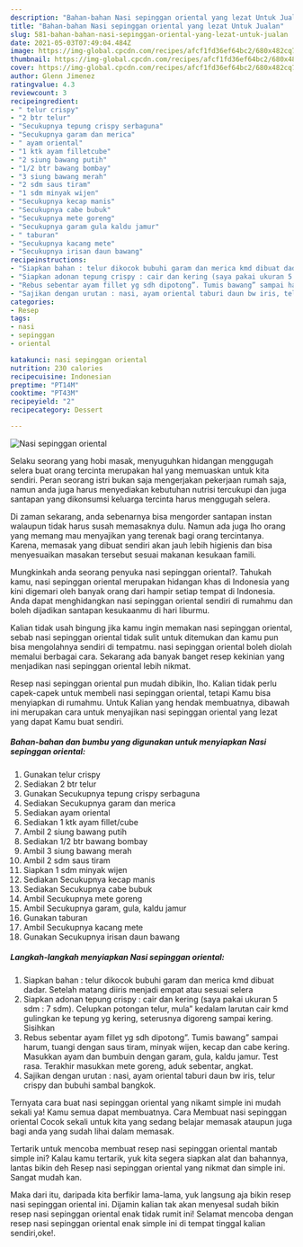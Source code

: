 ```yaml
---
description: "Bahan-bahan Nasi sepinggan oriental yang lezat Untuk Jualan"
title: "Bahan-bahan Nasi sepinggan oriental yang lezat Untuk Jualan"
slug: 581-bahan-bahan-nasi-sepinggan-oriental-yang-lezat-untuk-jualan
date: 2021-05-03T07:49:04.484Z
image: https://img-global.cpcdn.com/recipes/afcf1fd36ef64bc2/680x482cq70/nasi-sepinggan-oriental-foto-resep-utama.jpg
thumbnail: https://img-global.cpcdn.com/recipes/afcf1fd36ef64bc2/680x482cq70/nasi-sepinggan-oriental-foto-resep-utama.jpg
cover: https://img-global.cpcdn.com/recipes/afcf1fd36ef64bc2/680x482cq70/nasi-sepinggan-oriental-foto-resep-utama.jpg
author: Glenn Jimenez
ratingvalue: 4.3
reviewcount: 3
recipeingredient:
- " telur crispy"
- "2 btr telur"
- "Secukupnya tepung crispy serbaguna"
- "Secukupnya garam dan merica"
- " ayam oriental"
- "1 ktk ayam filletcube"
- "2 siung bawang putih"
- "1/2 btr bawang bombay"
- "3 siung bawang merah"
- "2 sdm saus tiram"
- "1 sdm minyak wijen"
- "Secukupnya kecap manis"
- "Secukupnya cabe bubuk"
- "Secukupnya mete goreng"
- "Secukupnya garam gula kaldu jamur"
- " taburan"
- "Secukupnya kacang mete"
- "Secukupnya irisan daun bawang"
recipeinstructions:
- "Siapkan bahan : telur dikocok bubuhi garam dan merica kmd dibuat dadar. Setelah matang diiris menjadi empat atau sesuai selera"
- "Siapkan adonan tepung crispy : cair dan kering (saya pakai ukuran 5 sdm : 7 sdm). Celupkan potongan telur, mula” kedalam larutan cair kmd gulingkan ke tepung yg kering, seterusnya digoreng sampai kering. Sisihkan"
- "Rebus sebentar ayam fillet yg sdh dipotong”. Tumis bawang” sampai harum, tuangi dengan saus tiram, minyak wijen, kecap dan cabe kering. Masukkan ayam dan bumbuin dengan garam, gula, kaldu jamur. Test rasa. Terakhir masukkan mete goreng, aduk sebentar, angkat."
- "Sajikan dengan urutan : nasi, ayam oriental taburi daun bw iris, telur crispy dan bubuhi sambal bangkok."
categories:
- Resep
tags:
- nasi
- sepinggan
- oriental

katakunci: nasi sepinggan oriental 
nutrition: 230 calories
recipecuisine: Indonesian
preptime: "PT14M"
cooktime: "PT43M"
recipeyield: "2"
recipecategory: Dessert

---
```



![Nasi sepinggan oriental](https://img-global.cpcdn.com/recipes/afcf1fd36ef64bc2/680x482cq70/nasi-sepinggan-oriental-foto-resep-utama.jpg)

Selaku seorang yang hobi masak, menyuguhkan hidangan menggugah selera buat orang tercinta merupakan hal yang memuaskan untuk kita sendiri. Peran seorang istri bukan saja mengerjakan pekerjaan rumah saja, namun anda juga harus menyediakan kebutuhan nutrisi tercukupi dan juga santapan yang dikonsumsi keluarga tercinta harus menggugah selera.

Di zaman  sekarang, anda sebenarnya bisa mengorder santapan instan walaupun tidak harus susah memasaknya dulu. Namun ada juga lho orang yang memang mau menyajikan yang terenak bagi orang tercintanya. Karena, memasak yang dibuat sendiri akan jauh lebih higienis dan bisa menyesuaikan masakan tersebut sesuai makanan kesukaan famili. 



Mungkinkah anda seorang penyuka nasi sepinggan oriental?. Tahukah kamu, nasi sepinggan oriental merupakan hidangan khas di Indonesia yang kini digemari oleh banyak orang dari hampir setiap tempat di Indonesia. Anda dapat menghidangkan nasi sepinggan oriental sendiri di rumahmu dan boleh dijadikan santapan kesukaanmu di hari liburmu.

Kalian tidak usah bingung jika kamu ingin memakan nasi sepinggan oriental, sebab nasi sepinggan oriental tidak sulit untuk ditemukan dan kamu pun bisa mengolahnya sendiri di tempatmu. nasi sepinggan oriental boleh diolah memalui berbagai cara. Sekarang ada banyak banget resep kekinian yang menjadikan nasi sepinggan oriental lebih nikmat.

Resep nasi sepinggan oriental pun mudah dibikin, lho. Kalian tidak perlu capek-capek untuk membeli nasi sepinggan oriental, tetapi Kamu bisa menyiapkan di rumahmu. Untuk Kalian yang hendak membuatnya, dibawah ini merupakan cara untuk menyajikan nasi sepinggan oriental yang lezat yang dapat Kamu buat sendiri.

<!--inarticleads1-->

##### Bahan-bahan dan bumbu yang digunakan untuk menyiapkan Nasi sepinggan oriental:

1. Gunakan  telur crispy
1. Sediakan 2 btr telur
1. Gunakan Secukupnya tepung crispy serbaguna
1. Sediakan Secukupnya garam dan merica
1. Sediakan  ayam oriental
1. Sediakan 1 ktk ayam fillet/cube
1. Ambil 2 siung bawang putih
1. Sediakan 1/2 btr bawang bombay
1. Ambil 3 siung bawang merah
1. Ambil 2 sdm saus tiram
1. Siapkan 1 sdm minyak wijen
1. Sediakan Secukupnya kecap manis
1. Sediakan Secukupnya cabe bubuk
1. Ambil Secukupnya mete goreng
1. Ambil Secukupnya garam, gula, kaldu jamur
1. Gunakan  taburan
1. Ambil Secukupnya kacang mete
1. Gunakan Secukupnya irisan daun bawang




<!--inarticleads2-->

##### Langkah-langkah menyiapkan Nasi sepinggan oriental:

1. Siapkan bahan : telur dikocok bubuhi garam dan merica kmd dibuat dadar. Setelah matang diiris menjadi empat atau sesuai selera
1. Siapkan adonan tepung crispy : cair dan kering (saya pakai ukuran 5 sdm : 7 sdm). Celupkan potongan telur, mula” kedalam larutan cair kmd gulingkan ke tepung yg kering, seterusnya digoreng sampai kering. Sisihkan
1. Rebus sebentar ayam fillet yg sdh dipotong”. Tumis bawang” sampai harum, tuangi dengan saus tiram, minyak wijen, kecap dan cabe kering. Masukkan ayam dan bumbuin dengan garam, gula, kaldu jamur. Test rasa. Terakhir masukkan mete goreng, aduk sebentar, angkat.
1. Sajikan dengan urutan : nasi, ayam oriental taburi daun bw iris, telur crispy dan bubuhi sambal bangkok.




Ternyata cara buat nasi sepinggan oriental yang nikamt simple ini mudah sekali ya! Kamu semua dapat membuatnya. Cara Membuat nasi sepinggan oriental Cocok sekali untuk kita yang sedang belajar memasak ataupun juga bagi anda yang sudah lihai dalam memasak.

Tertarik untuk mencoba membuat resep nasi sepinggan oriental mantab simple ini? Kalau kamu tertarik, yuk kita segera siapkan alat dan bahannya, lantas bikin deh Resep nasi sepinggan oriental yang nikmat dan simple ini. Sangat mudah kan. 

Maka dari itu, daripada kita berfikir lama-lama, yuk langsung aja bikin resep nasi sepinggan oriental ini. Dijamin kalian tak akan menyesal sudah bikin resep nasi sepinggan oriental enak tidak rumit ini! Selamat mencoba dengan resep nasi sepinggan oriental enak simple ini di tempat tinggal kalian sendiri,oke!.

